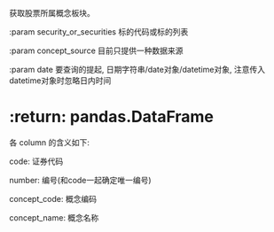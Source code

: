 
获取股票所属概念板块。

:param security_or_securities 标的代码或标的列表

:param concept_source 目前只提供一种数据来源

:param date 要查询的提起, 日期字符串/date对象/datetime对象, 注意传入datetime对象时忽略日内时间

# :return: pandas.DataFrame

各 column 的含义如下:

code: 证券代码

number: 编号(和code一起确定唯一编号)

concept_code: 概念编码

concept_name: 概念名称


